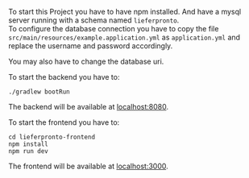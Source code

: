 To start this Project you have to have npm installed. And have a mysql server running with a schema named `lieferpronto`.\
To configure the database connection you have to copy the file `src/main/resources/example.application.yml` as `application.yml` and replace
the username and password accordingly.

You may also have to change the database uri.

To start the backend you have to:

```shell
./gradlew bootRun
```

The backend will be available at [localhost:8080](http://localhost:8080).

To start the frontend you have to:

```shell
cd lieferpronto-frontend
npm install
npm run dev
```

The frontend will be available at [localhost:3000](http://localhost:3000).


